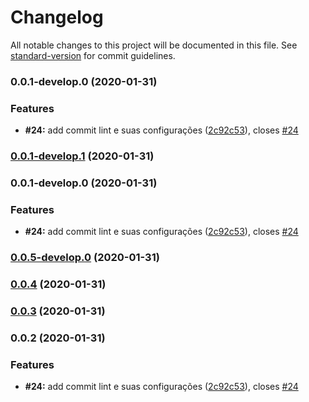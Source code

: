 # Changelog

All notable changes to this project will be documented in this file. See [standard-version](https://github.com/conventional-changelog/standard-version) for commit guidelines.

### 0.0.1-develop.0 (2020-01-31)


### Features

* **#24:** add commit lint e suas configurações ([2c92c53](https://gitlab.com/pluggedcomputing/plugged-computing-binary-numbers/commit/2c92c538eb2baecbbfa2b8e88f05db57fac80eed)), closes [#24](https://gitlab.com/pluggedcomputing/plugged-computing-binary-numbers/issues/24)

### [0.0.1-develop.1](https://gitlab.com/pluggedcomputing/plugged-computing-binary-numbers/compare/v0.0.1-develop.0...v0.0.1-develop.1) (2020-01-31)

### 0.0.1-develop.0 (2020-01-31)


### Features

* **#24:** add commit lint e suas configurações ([2c92c53](https://gitlab.com/pluggedcomputing/plugged-computing-binary-numbers/commit/2c92c538eb2baecbbfa2b8e88f05db57fac80eed)), closes [#24](https://gitlab.com/pluggedcomputing/plugged-computing-binary-numbers/issues/24)

### [0.0.5-develop.0](https://gitlab.com/pluggedcomputing/plugged-computing-binary-numbers/compare/v0.0.4...v0.0.5-develop.0) (2020-01-31)

### [0.0.4](https://gitlab.com/pluggedcomputing/plugged-computing-binary-numbers/compare/v0.0.3...v0.0.4) (2020-01-31)

### [0.0.3](https://gitlab.com/pluggedcomputing/plugged-computing-binary-numbers/compare/v0.0.2...v0.0.3) (2020-01-31)

### 0.0.2 (2020-01-31)


### Features

* **#24:** add commit lint e suas configurações ([2c92c53](https://gitlab.com/pluggedcomputing/plugged-computing-binary-numbers/commit/2c92c538eb2baecbbfa2b8e88f05db57fac80eed)), closes [#24](https://gitlab.com/pluggedcomputing/plugged-computing-binary-numbers/issues/24)
